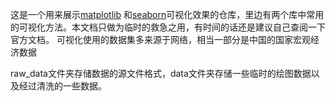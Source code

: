 这是一个用来展示[matplotlib](https://matplotlib.org/) 和[seaborn](https://seaborn.pydata.org/index.html)可视化效果的仓库，里边有两个库中常用的可视化方法。本文档只做为临时的救急之用，有时间的话还是建议自己查阅一下官方文档。
可视化使用的数据集多来源于网络，相当一部分是中国的国家宏观经济数据

raw_data文件夹存储数据的源文件格式，data文件夹存储一些临时的绘图数据以及经过清洗的一些数据。